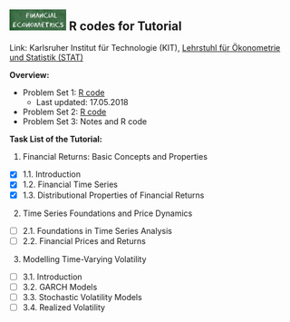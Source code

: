 ## <img src="logo.png" width="100" /> **R codes for Tutorial**

Link: Karlsruher Institut für Technologie (KIT), [Lehrstuhl für Ökonometrie und Statistik (STAT)](http://statistik.econ.kit.edu/index.php)

__Overview:__
- Problem Set 1: [R code](https://github.com/KITMetrics/Financial-Econometrics-Tutorial/blob/master/ps1.R)
  - Last updated: 17.05.2018
- Problem Set 2: [R code](https://github.com/KITMetrics/Financial-Econometrics-Tutorial/blob/master/ps2.R)
- Problem Set 3: Notes and R code

__Task List of the Tutorial:__
1. Financial Returns: Basic Concepts and Properties
- [x] 1.1. Introduction
- [x] 1.2. Financial Time Series
- [x] 1.3. Distributional Properties of Financial Returns

2. Time Series Foundations and Price Dynamics
- [ ] 2.1. Foundations in Time Series Analysis
- [ ] 2.2. Financial Prices and Returns

3. Modelling Time-Varying Volatility
- [ ] 3.1. Introduction
- [ ] 3.2. GARCH Models
- [ ] 3.3. Stochastic Volatility Models
- [ ] 3.4. Realized Volatility
